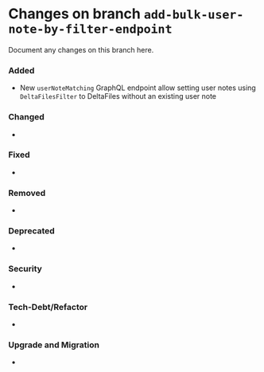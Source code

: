 # Changes on branch `add-bulk-user-note-by-filter-endpoint`
Document any changes on this branch here.
### Added
- New `userNoteMatching` GraphQL endpoint allow setting user notes using `DeltaFilesFilter` to DeltaFiles without an existing user note

### Changed
- 

### Fixed
- 

### Removed
- 

### Deprecated
- 

### Security
- 

### Tech-Debt/Refactor
- 

### Upgrade and Migration
- 
